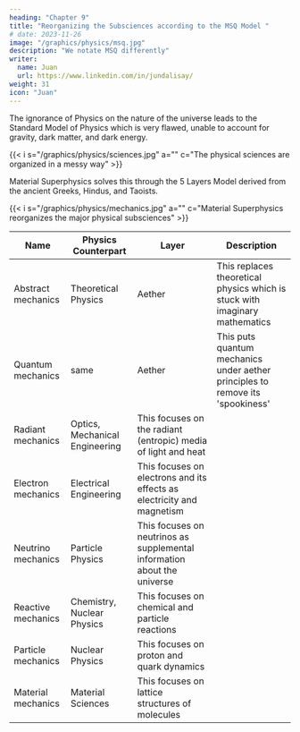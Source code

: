 ```yaml
---
heading: "Chapter 9"
title: "Reorganizing the Subsciences according to the MSQ Model "
# date: 2023-11-26
image: "/graphics/physics/msq.jpg"
description: "We notate MSQ differently"
writer:
  name: Juan
  url: https://www.linkedin.com/in/jundalisay/
weight: 31
icon: "Juan"
---
```



The ignorance of Physics on the nature of the universe leads to the Standard Model of Physics which is very flawed, unable to account for gravity, dark matter, and dark energy. 

{{< i s="/graphics/physics/sciences.jpg" a="" c="The physical sciences are organized in a messy way" >}}


Material Superphysics solves this through the 5 Layers Model derived from the ancient Greeks, Hindus, and Taoists. 

{{< i s="/graphics/physics/mechanics.jpg" a="" c="Material Superphysics reorganizes the major physical subsciences" >}}


Name | Physics Counterpart | Layer | Description 
--- | --- | --- | ---
Abstract mechanics | Theoretical Physics | Aether | This replaces theoretical physics which is stuck with imaginary mathematics
Quantum mechanics | same | Aether | This puts quantum mechanics under aether principles to remove its 'spookiness'
Radiant mechanics | Optics, Mechanical Engineering | This focuses on the radiant (entropic) media of light and heat
Electron mechanics | Electrical Engineering | This focuses on electrons and its effects as electricity and magnetism
Neutrino mechanics | Particle Physics | This focuses on neutrinos as supplemental information about the universe
Reactive mechanics | Chemistry, Nuclear Physics | This focuses on chemical and particle reactions 
Particle mechanics | Nuclear Physics | This focuses on proton and quark dynamics
Material mechanics | Material Sciences | This focuses on lattice structures of molecules



<!-- ### Organizes the Subsciences

The MSQ model organizes the scopes of each sub science such as optics, astrophysics, chemistry, particle physics, theoretical physics, etc.  -->


<!-- ### Differences Between MSQ and Standard Model Particles 

The MSQ model also exposes some differences between Particle Physics and Particle Superphysics regarding neutrons and neutrinos.
- Physics classifies neutrinos under Electromagnetism (Radiant Layer) and neutrons under the Strong Force (Material Layer). This is because neutrinos run at nearly the speed of light and because neutrons have quarks.
- Superphysics, on the contrary, classifies both under the Convertible Layer or Weak Force. This is because they facilitate change or the conversion of matter just like the W and Z Bosons.
 -->
